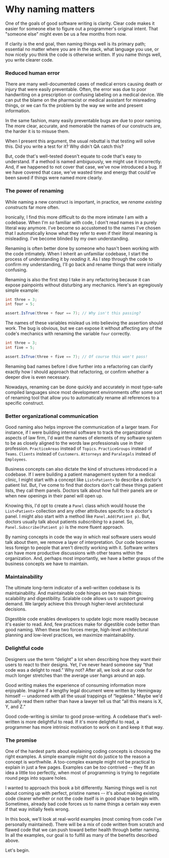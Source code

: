 # Why naming matters

One of the goals of good software writing is clarity. Clear code makes it easier for someone else to figure out a programmer's original intent. That "someone else" might even be us a few months from now.

If clarity is the end goal, then naming things well is its primary path; essential no matter where you are in the stack, what language you use, or how nicely you think the code is otherwise written. If you name things well, you write clearer code. 

### Reduced human error

There are many well-documented cases of medical errors causing death or injury that were easily preventable. Often, the error was due to poor handwriting on a prescription or confusing labeling on a medical device. We can put the blame on the pharmacist or medical assistant for misreading things, or we can fix the problem by the way we write and present information.

In the same fashion, many easily preventable bugs are due to poor naming. The more clear, accurate, and memorable the names of our constructs are, the harder it is to misuse them.

When I present this argument, the usual rebuttal is that testing will solve this. Did you write a test for it? Why didn't QA catch this? 

But, code that's well-tested doesn't equate to code that's easy to understand. If a method is named ambiguously, we might use it incorrectly. And, if we happened to not cover that case, we've now introduced a bug. If we have covered that case, we've wasted time and energy that could've been saved if things were named more clearly.

### The power of renaming

While naming a new construct is important, in practice, we _rename existing constructs_ far more often. 

Ironically, I find this more difficult to do the more intimate I am with a codebase. When I'm _so_ familiar with code, I don't read names in a purely literal way anymore. I've become so accustomed to the names I've chosen that I automatically know what they refer to even if their literal meaning is misleading. I've become blinded by my own understanding.

Renaming is often better done by someone who hasn't been working with the code intimately. When I inherit an unfamiliar codebase, I start the process of understanding it by _reading_ it. As I step through the code to confirm my understanding, I'll go back and rename things that were initially confusing. 

Renaming is also the first step I take in any refactoring because it can expose painpoints without disturbing any mechanics. Here's an egregiously simple example:
```C#
int three = 3;
int four = 5;

assert.IsTrue(three + four == 7); // Why isn't this passing?
```
The names of these variables mislead us into believing the assertion should work. The bug is obvious, but we can expose it without affecting any of the code's mechanics with renaming the variable `four` correctly.

```C#
int three = 3;
int five = 5;

assert.IsTrue(three + five == 7); // Of course this won't pass!
```
Renaming bad names before I dive further into a refactoring can clarify exactly how I should approach that refactoring, or confirm whether a deeper dive is even necessary.

Nowadays, renaming can be done quickly and accurately in most type-safe compiled languages since most development environments offer some sort of renaming tool that allow you to automatically rename all references to a specific construct. 

### Better organizational communication

Good naming also helps improve the communication of a larger team. For instance, if I were building internal software to track the organizational aspects of law firm, I'd want the names of elements of my software system to be as closely aligned to the words law professionals use in their profession. `PracticeAreas` instead of `Topics`. `PracticeGroups` instead of `Teams`. `Clients` instead of `Customers`. `Attorneys` and `Paralegals` instead of `Employees`.

Business concepts can also dictate the kind of structures introduced in a codebase. If I were building a patient management system for a medical clinic, I might start with a concept like `List<Patient>` to describe a doctor's patient list. But, I've come to find that doctors don't call these things patient lists, they call them panels. Doctors talk about how full their panels are or when new openings in their panel will open up.

Knowing this, I'd opt to create a `Panel` class which would house the `List<Patient>` collection and any other attributes specific to a doctor's panel. I might also start with a method like `Panel.Add(Patient p)`. But, doctors usually talk about patients _subscribing_ to a panel. So, `Panel.Subscribe(Patient p)` is the more fluent approach.

By naming concepts in code the way in which real software users would talk about them, we remove a layer of interpretation.  Our code becomes less foreign to people that aren't directly working with it. Software writers can have more productive discussions with other teams within the organization. And, perhaps most importantly, we have a better grasps of the business concepts we have to maintain.

### Maintainability

The ultimate long-term indicator of a well-written codebase is its maintainability. And maintainable code hinges on two main things: scalability and digestibility. Scalable code allows us to support growing demand. We largely achieve this through higher-level architectural decisions. 

Digestible code enables developers to update logic more readily because it's easier to read. And, few practices make for digestible code better than good naming. When these two forces merge, high-level architectural planning and low-level practices, we maximize maintainability.

### Delightful code

Designers use the term “delight” a lot when describing how they want their users to react to their designs. Yet, I've never heard someone say “that code was a delight to read.” Why not? After all, we look at our code for much longer stretches than the average user hangs around an app.

Good writing makes the experience of consuming information more enjoyable. Imagine if a lengthy legal document were written by Hemingway himself -- unadorned with all the usual trappings of “legalese.” Maybe we'd actually read them rather than have a lawyer tell us that “all this means is X, Y, and Z.”

Good code-writing is similar to good prose-writing. A codebase that's well-written is more delightful to read. If it's more delightful to read, a programmer has more intrinsic motivation to work on it and keep it that way.

### The promise

One of the hardest parts about explaining coding concepts is choosing the right examples.  A simple example might not do justice to the reason a concept is worthwhile. A too-complex example might not be practical to explain in just a few pages. Examples can be _too_ contrived -- they fit an idea a little too perfectly, when most of programming is trying to negotiate round pegs into square holes.

I wanted to approach this book a bit differently. Naming things well is not about coming up with perfect, pristine names -- it's about making existing code clearer whether or not the code itself is in good shape to begin with. Sometimes, already bad code forces us to name things a certain way even if that way initially feels wrong.  

In this book, we'll look at real-world examples (most coming from code I've personally maintained). There will be a mix of code written from scratch and flawed code that we can push toward better health through better naming. In all the examples, our goal is to fulfill as many of the benefits described above.

Let's begin.
